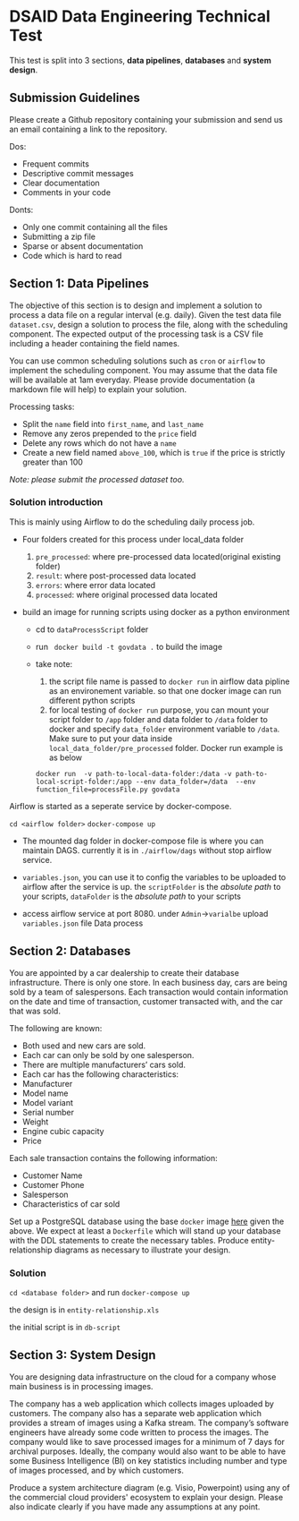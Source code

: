 
# DSAID Data Engineering Technical Test

This test is split into 3 sections, **data pipelines**, **databases** and **system design**.

## Submission Guidelines
Please create a Github repository containing your submission and send us an email containing a link to the repository.

Dos:
- Frequent commits
- Descriptive commit messages
- Clear documentation
- Comments in your code

Donts:
- Only one commit containing all the files
- Submitting a zip file
- Sparse or absent documentation
- Code which is hard to read

## Section 1: Data Pipelines
The objective of this section is to design and implement a solution to process a data file on a regular interval (e.g. daily). Given the test data file `dataset.csv`, design a solution to process the file, along with the scheduling component. The expected output of the processing task is a CSV file including a header containing the field names.

You can use common scheduling solutions such as `cron` or `airflow` to implement the scheduling component. You may assume that the data file will be available at 1am everyday. Please provide documentation (a markdown file will help) to explain your solution.

Processing tasks:
- Split the `name` field into `first_name`, and `last_name`
- Remove any zeros prepended to the `price` field
- Delete any rows which do not have a `name`
- Create a new field named `above_100`, which is `true` if the price is strictly greater than 100

*Note: please submit the processed dataset too.*
### Solution introduction
This is mainly using Airflow to do the scheduling daily process job.

- Four folders created for this process under local_data folder
    1. `pre_processed`: where pre-processed data located(original existing folder)
	2. `result`: where post-processed data located
	3. `errors`: where error data located
	4. `processed`: where original processed data located

- build an image for running scripts using docker as a python environment
    - cd to `dataProcessScript` folder
	- run ` docker build -t govdata .` to build the image
	- take note:
	    1. the script file name is passed to `docker run` in airflow data pipline as an environement variable. so that one docker image can run different python scripts
		2. for local testing of `docker run` purpose, you can mount your script folder to `/app` folder and data folder to `/data` folder to docker and specify `data_folder` environment variable to `/data`. Make sure to put your data inside `local_data_folder/pre_processed` folder. Docker run example is as below

		`docker run  -v path-to-local-data-folder:/data -v path-to-local-script-folder:/app --env data_folder=/data  --env function_file=processFile.py govdata`

Airflow is started as a seperate service by docker-compose.

`cd <airflow folder>`
`docker-compose up`

- The mounted dag folder in docker-compose file is where you can maintain DAGS. currently it is in `./airflow/dags` without stop airflow service.

-  `variables.json`, you can use it to config the variables to be uploaded to airflow after the service is up. the `scriptFolder` is the <em>absolute path</em> to your scripts, `dataFolder` is the <em>absolute path</em> to your scripts

- access airflow service at port 8080. under `Admin`->`varialbe` upload `variables.json` file
Data process



## Section 2: Databases
You are appointed by a car dealership to create their database infrastructure. There is only one store. In each business day, cars are being sold by a team of salespersons. Each transaction would contain information on the date and time of transaction, customer transacted with, and the car that was sold.

The following are known:
- Both used and new cars are sold.
- Each car can only be sold by one salesperson.
- There are multiple manufacturers’ cars sold.
- Each car has the following characteristics:
- Manufacturer
- Model name
- Model variant
- Serial number
- Weight
- Engine cubic capacity
- Price

Each sale transaction contains the following information:
- Customer Name
- Customer Phone
- Salesperson
- Characteristics of car sold

Set up a PostgreSQL database using the base `docker` image [here](https://hub.docker.com/_/postgres) given the above. We expect at least a `Dockerfile` which will stand up your database with the DDL statements to create the necessary tables. Produce entity-relationship diagrams as necessary to illustrate your design.

### Solution
`cd <database folder>` and run `docker-compose up`

the design is in `entity-relationship.xls`

the initial script is in `db-script`

## Section 3: System Design
You are designing data infrastructure on the cloud for a company whose main business is in processing images.

The company has a web application which collects images uploaded by customers. The company also has a separate web application which provides a stream of images using a Kafka stream. The company’s software engineers have already some code written to process the images. The company  would like to save processed images for a minimum of 7 days for archival purposes. Ideally, the company would also want to be able to have some Business Intelligence (BI) on key statistics including number and type of images processed, and by which customers.

Produce a system architecture diagram (e.g. Visio, Powerpoint) using any of the commercial cloud providers' ecosystem to explain your design. Please also indicate clearly if you have made any assumptions at any point.



